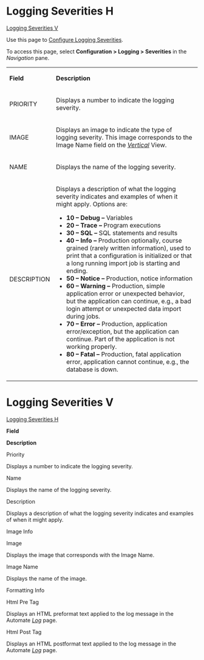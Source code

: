 # <span id="LoggingSeveritiesH"></span> Logging Severities H

[Logging Severities V](#LoggingSeveritiesV)

<div class="use">

Use this page to [Configure Logging
Severities](../Use_Cases/Configure_Logging_Severities.htm).

</div>

To access this page, select **Configuration \> Logging \> Severities**
in the *Navigation* pane.

<table>
<tbody>
<tr class="odd">
<td><p><strong>Field</strong></p></td>
<td><p><strong>Description</strong></p></td>
</tr>
<tr class="even">
<td><p>PRIORITY</p></td>
<td><p>Displays a number to indicate the logging severity.</p></td>
</tr>
<tr class="odd">
<td><p>IMAGE</p></td>
<td><p>Displays an image to indicate the type of logging severity. This image corresponds to the Image Name field on the <em><a href="#LoggingSeveritiesV">Vertical</a></em> View.</p></td>
</tr>
<tr class="even">
<td><p>NAME</p></td>
<td><p>Displays the name of the logging severity.</p></td>
</tr>
<tr class="odd">
<td><p>DESCRIPTION</p></td>
<td><p>Displays a description of what the logging severity indicates and examples of when it might apply. Options are:</p>
<ul>
<li><strong>10 – Debug –</strong> Variables</li>
<li><strong>20 – Trace –</strong> Program executions</li>
<li><strong>30 – SQL –</strong> SQL statements and results</li>
<li><strong>40 – Info –</strong> Production optionally, course grained (rarely written information), used to print that a configuration is initialized or that a long running import job is starting and ending.</li>
<li><strong>50 – Notice –</strong> Production, notice information</li>
<li><strong>60 – Warning –</strong> Production, simple application error or unexpected behavior, but the application can continue, e.g., a bad login attempt or unexpected data import during jobs.</li>
<li><strong>70 – Error –</strong> Production, application error/exception, but the application can continue. Part of the application is not working properly.</li>
<li><strong>80 – Fatal –</strong> Production, fatal application error, application cannot continue, e.g., the database is down.</li>
</ul></td>
</tr>
</tbody>
</table>

# <span id="LoggingSeveritiesV"></span> Logging Severities V

[Logging Severities H](#LoggingSeveritiesH)

**Field**

**Description**

Priority

Displays a number to indicate the logging severity.

Name

Displays the name of the logging severity.

Description

Displays a description of what the logging severity indicates and
examples of when it might apply.

Image Info

Image

Displays the image that corresponds with the Image Name.

Image Name

Displays the name of the image.

Formatting Info

Html Pre Tag

Displays an HTML preformat text applied to the log message in the
Automate *[Log](Log.htm)* page.

Html Post Tag

Displays an HTML postformat text applied to the log message in the
Automate *[Log](Log.htm)* page.
